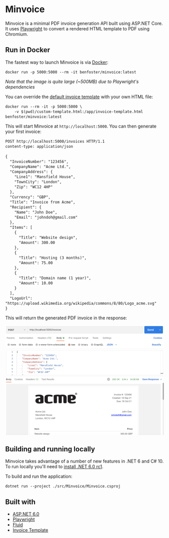 # Minvoice

Minvoice is a minimal PDF invoice generation API built using ASP.NET Core. It uses [Playwright](https://playwright.dev/) to convert a rendered HTML template to PDF using Chromium.

## Run in Docker

The fastest way to launch Minvoice is via [Docker](https://hub.docker.com/r/benfoster/minvoice):

```
docker run -p 5000:5000 --rm -it benfoster/minvoice:latest
```

_Note that the image is quite large (~500MB) due to Playwright's dependencies_

You can override the [default invoice template](./src/Minvoice/invoice-template.html) with your own HTML file:

```
docker run --rm -it -p 5000:5000 \
    -v $(pwd)/custom-template.html:/app/invoice-template.html benfoster/minvoice:latest
```

This will start Minvoice at `http://localhost:5000`. You can then generate your first invoice:

```
POST http://localhost:5000/invoices HTTP/1.1
content-type: application/json

{
  "InvoiceNumber": "123456",
  "CompanyName": "Acme Ltd.",
  "CompanyAddress": {
    "Line1": "Mansfield House",
    "TownCity": "London",
    "Zip": "WC12 4HP"
  },
  "Currency": "GBP",
  "Title": "Invoice from Acme",
  "Recipient": {
    "Name": "John Doe",
    "Email": "johndoh@gmail.com"
  },
  "Items": [
    {
      "Title": "Website design",
      "Amount": 300.00
    },
    {
      "Title": "Hosting (3 months)",
      "Amount": 75.00
    },
    {
      "Title": "Domain name (1 year)",
      "Amount": 10.00
    }
  ],
  "LogoUrl": "https://upload.wikimedia.org/wikipedia/commons/8/80/Logo_acme.svg"
}
```

This will return the generated PDF invoice in the response:

![Generating an invoice](/assets/postman.png)


## Building and running locally

Minvoice takes advantage of a number of new features in .NET 6 and C# 10. To run locally you'll need to [install .NET 6.0 rc1](https://github.com/dotnet/installer).

To build and run the application:

```
dotnet run --project ./src/Minvoice/Minvoice.csproj
```
## Built with

- [ASP.NET 6.0](https://dotnet.microsoft.com/download/dotnet/6.0)
- [Playwright](https://playwright.dev/)
- [Fluid](https://github.com/sebastienros/fluid)
- [Invoice Template](https://github.com/sparksuite/simple-html-invoice-template)
